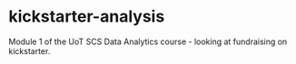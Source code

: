 # kickstarter-analysis
Module 1 of the UoT SCS Data Analytics course - looking at fundraising on kickstarter.
